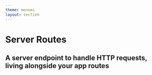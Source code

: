 ```yaml
---
theme: monomi
layout: section
---
```


# Server Routes

## A server endpoint to handle HTTP requests, living alongside your app routes